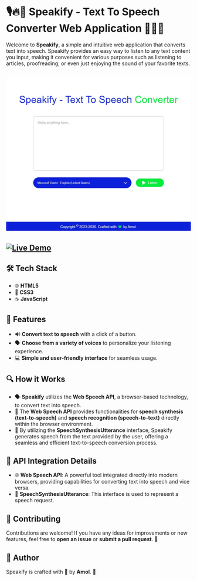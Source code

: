 # 🎙️🔥🚀 Speakify - Text To Speech Converter Web Application 🌈🌟🎉

Welcome to **Speakify**, a simple and intuitive web application that converts text into speech. Speakify provides an easy way to listen to any text content you input, making it convenient for various purposes such as listening to articles, proofreading, or even just enjoying the sound of your favorite texts.

## ![Screenshot of the Speakify app](images/speakify_screenshot.png)

## [![Live Demo](https://img.shields.io/badge/Live-Demo-brightgreen?style=for-the-badge)](https://speakify.onrender.com)

## 🛠️ Tech Stack

- 🌐 **HTML5**
- 🎨 **CSS3**
- ☕ **JavaScript**

## 🌟 Features

- 🔊 **Convert text to speech** with a click of a button.
- 🗣️ **Choose from a variety of voices** to personalize your listening experience.
- 💻 **Simple and user-friendly interface** for seamless usage.

## 🔍 How it Works

- 🗣️ **Speakify** utilizes the **Web Speech API**, a browser-based technology, to convert text into speech.
- 🎤 The **Web Speech API** provides functionalities for **speech synthesis (text-to-speech)** and **speech recognition (speech-to-text)** directly within the browser environment.
- 📝 By utilizing the **SpeechSynthesisUtterance** interface, Speakify generates speech from the text provided by the user, offering a seamless and efficient text-to-speech conversion process.

## 🔧 API Integration Details

- 🌐 **Web Speech API**: A powerful tool integrated directly into modern browsers, providing capabilities for converting text into speech and vice versa.
- 🔄 **SpeechSynthesisUtterance**: This interface is used to represent a speech request.

## 📝 Contributing

Contributions are welcome! If you have any ideas for improvements or new features, feel free to **open an issue** or **submit a pull request**. 🙌

## 👤 Author

Speakify is crafted with 💚 by **Amol**. 🌟
